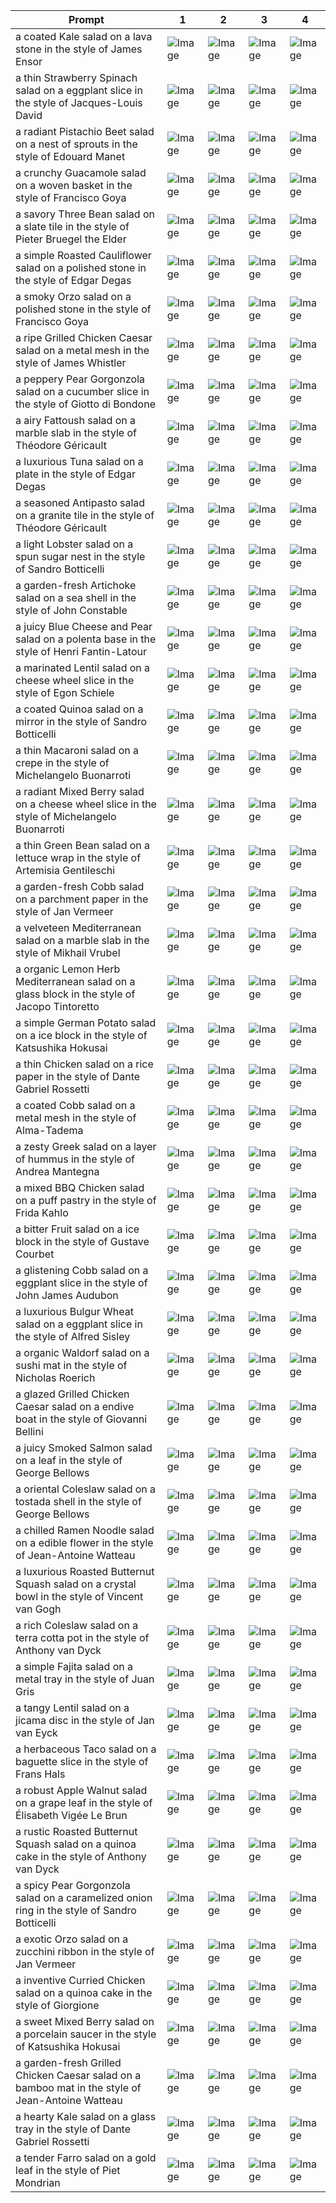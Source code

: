 | Prompt | 1 | 2 | 3 | 4 |
|-|-|-|-|-|
| a coated Kale salad on a lava stone in the style of James Ensor | ![Image](https://salad-benchmark-public-assets.s3.us-east-2.amazonaws.com/sdxl/10c40619-6c8f-4e0d-88f2-180e044020b3-0.jpg) | ![Image](https://salad-benchmark-public-assets.s3.us-east-2.amazonaws.com/sdxl/10c40619-6c8f-4e0d-88f2-180e044020b3-1.jpg) | ![Image](https://salad-benchmark-public-assets.s3.us-east-2.amazonaws.com/sdxl/10c40619-6c8f-4e0d-88f2-180e044020b3-2.jpg) | ![Image](https://salad-benchmark-public-assets.s3.us-east-2.amazonaws.com/sdxl/10c40619-6c8f-4e0d-88f2-180e044020b3-3.jpg) |
| a thin Strawberry Spinach salad on a eggplant slice in the style of Jacques-Louis David | ![Image](https://salad-benchmark-public-assets.s3.us-east-2.amazonaws.com/sdxl/4b2028d2-e2ab-4b62-a698-a567cf1c12b4-0.jpg) | ![Image](https://salad-benchmark-public-assets.s3.us-east-2.amazonaws.com/sdxl/4b2028d2-e2ab-4b62-a698-a567cf1c12b4-1.jpg) | ![Image](https://salad-benchmark-public-assets.s3.us-east-2.amazonaws.com/sdxl/4b2028d2-e2ab-4b62-a698-a567cf1c12b4-2.jpg) | ![Image](https://salad-benchmark-public-assets.s3.us-east-2.amazonaws.com/sdxl/4b2028d2-e2ab-4b62-a698-a567cf1c12b4-3.jpg) |
| a radiant Pistachio Beet salad on a nest of sprouts in the style of Edouard Manet | ![Image](https://salad-benchmark-public-assets.s3.us-east-2.amazonaws.com/sdxl/7cb3e2cc-f80c-4165-832f-1801642330d9-0.jpg) | ![Image](https://salad-benchmark-public-assets.s3.us-east-2.amazonaws.com/sdxl/7cb3e2cc-f80c-4165-832f-1801642330d9-1.jpg) | ![Image](https://salad-benchmark-public-assets.s3.us-east-2.amazonaws.com/sdxl/7cb3e2cc-f80c-4165-832f-1801642330d9-2.jpg) | ![Image](https://salad-benchmark-public-assets.s3.us-east-2.amazonaws.com/sdxl/7cb3e2cc-f80c-4165-832f-1801642330d9-3.jpg) |
| a crunchy Guacamole salad on a woven basket in the style of Francisco Goya | ![Image](https://salad-benchmark-public-assets.s3.us-east-2.amazonaws.com/sdxl/43f8e81b-8d61-4602-8803-db590b36dfba-0.jpg) | ![Image](https://salad-benchmark-public-assets.s3.us-east-2.amazonaws.com/sdxl/43f8e81b-8d61-4602-8803-db590b36dfba-1.jpg) | ![Image](https://salad-benchmark-public-assets.s3.us-east-2.amazonaws.com/sdxl/43f8e81b-8d61-4602-8803-db590b36dfba-2.jpg) | ![Image](https://salad-benchmark-public-assets.s3.us-east-2.amazonaws.com/sdxl/43f8e81b-8d61-4602-8803-db590b36dfba-3.jpg) |
| a savory Three Bean salad on a slate tile in the style of Pieter Bruegel the Elder | ![Image](https://salad-benchmark-public-assets.s3.us-east-2.amazonaws.com/sdxl/d11a9fe3-1752-4b56-bad0-c2eb78263b4f-0.jpg) | ![Image](https://salad-benchmark-public-assets.s3.us-east-2.amazonaws.com/sdxl/d11a9fe3-1752-4b56-bad0-c2eb78263b4f-1.jpg) | ![Image](https://salad-benchmark-public-assets.s3.us-east-2.amazonaws.com/sdxl/d11a9fe3-1752-4b56-bad0-c2eb78263b4f-2.jpg) | ![Image](https://salad-benchmark-public-assets.s3.us-east-2.amazonaws.com/sdxl/d11a9fe3-1752-4b56-bad0-c2eb78263b4f-3.jpg) |
| a simple Roasted Cauliflower salad on a polished stone in the style of Edgar Degas | ![Image](https://salad-benchmark-public-assets.s3.us-east-2.amazonaws.com/sdxl/4e19c73e-563d-4a04-92a7-848b5111e2b9-0.jpg) | ![Image](https://salad-benchmark-public-assets.s3.us-east-2.amazonaws.com/sdxl/4e19c73e-563d-4a04-92a7-848b5111e2b9-1.jpg) | ![Image](https://salad-benchmark-public-assets.s3.us-east-2.amazonaws.com/sdxl/4e19c73e-563d-4a04-92a7-848b5111e2b9-2.jpg) | ![Image](https://salad-benchmark-public-assets.s3.us-east-2.amazonaws.com/sdxl/4e19c73e-563d-4a04-92a7-848b5111e2b9-3.jpg) |
| a smoky Orzo salad on a polished stone in the style of Francisco Goya | ![Image](https://salad-benchmark-public-assets.s3.us-east-2.amazonaws.com/sdxl/d90f9479-fa34-4652-abe0-947cb1a9e8a6-0.jpg) | ![Image](https://salad-benchmark-public-assets.s3.us-east-2.amazonaws.com/sdxl/d90f9479-fa34-4652-abe0-947cb1a9e8a6-1.jpg) | ![Image](https://salad-benchmark-public-assets.s3.us-east-2.amazonaws.com/sdxl/d90f9479-fa34-4652-abe0-947cb1a9e8a6-2.jpg) | ![Image](https://salad-benchmark-public-assets.s3.us-east-2.amazonaws.com/sdxl/d90f9479-fa34-4652-abe0-947cb1a9e8a6-3.jpg) |
| a ripe Grilled Chicken Caesar salad on a metal mesh in the style of James Whistler | ![Image](https://salad-benchmark-public-assets.s3.us-east-2.amazonaws.com/sdxl/657d1bcd-6ea5-49dc-84e9-ff2d8069e016-0.jpg) | ![Image](https://salad-benchmark-public-assets.s3.us-east-2.amazonaws.com/sdxl/657d1bcd-6ea5-49dc-84e9-ff2d8069e016-1.jpg) | ![Image](https://salad-benchmark-public-assets.s3.us-east-2.amazonaws.com/sdxl/657d1bcd-6ea5-49dc-84e9-ff2d8069e016-2.jpg) | ![Image](https://salad-benchmark-public-assets.s3.us-east-2.amazonaws.com/sdxl/657d1bcd-6ea5-49dc-84e9-ff2d8069e016-3.jpg) |
| a peppery Pear Gorgonzola salad on a cucumber slice in the style of Giotto di Bondone | ![Image](https://salad-benchmark-public-assets.s3.us-east-2.amazonaws.com/sdxl/122432e9-df4d-40ae-bf7f-b67187d7102e-0.jpg) | ![Image](https://salad-benchmark-public-assets.s3.us-east-2.amazonaws.com/sdxl/122432e9-df4d-40ae-bf7f-b67187d7102e-1.jpg) | ![Image](https://salad-benchmark-public-assets.s3.us-east-2.amazonaws.com/sdxl/122432e9-df4d-40ae-bf7f-b67187d7102e-2.jpg) | ![Image](https://salad-benchmark-public-assets.s3.us-east-2.amazonaws.com/sdxl/122432e9-df4d-40ae-bf7f-b67187d7102e-3.jpg) |
| a airy Fattoush salad on a marble slab in the style of Théodore Géricault | ![Image](https://salad-benchmark-public-assets.s3.us-east-2.amazonaws.com/sdxl/0a5356b3-afd6-4dec-989b-28db979de9b0-0.jpg) | ![Image](https://salad-benchmark-public-assets.s3.us-east-2.amazonaws.com/sdxl/0a5356b3-afd6-4dec-989b-28db979de9b0-1.jpg) | ![Image](https://salad-benchmark-public-assets.s3.us-east-2.amazonaws.com/sdxl/0a5356b3-afd6-4dec-989b-28db979de9b0-2.jpg) | ![Image](https://salad-benchmark-public-assets.s3.us-east-2.amazonaws.com/sdxl/0a5356b3-afd6-4dec-989b-28db979de9b0-3.jpg) |
| a luxurious Tuna salad on a plate in the style of Edgar Degas | ![Image](https://salad-benchmark-public-assets.s3.us-east-2.amazonaws.com/sdxl/e788363a-0ffb-439a-a865-606e28df79a4-0.jpg) | ![Image](https://salad-benchmark-public-assets.s3.us-east-2.amazonaws.com/sdxl/e788363a-0ffb-439a-a865-606e28df79a4-1.jpg) | ![Image](https://salad-benchmark-public-assets.s3.us-east-2.amazonaws.com/sdxl/e788363a-0ffb-439a-a865-606e28df79a4-2.jpg) | ![Image](https://salad-benchmark-public-assets.s3.us-east-2.amazonaws.com/sdxl/e788363a-0ffb-439a-a865-606e28df79a4-3.jpg) |
| a seasoned Antipasto salad on a granite tile in the style of Théodore Géricault | ![Image](https://salad-benchmark-public-assets.s3.us-east-2.amazonaws.com/sdxl/530bf446-da47-4066-9edf-eea754fc69f5-0.jpg) | ![Image](https://salad-benchmark-public-assets.s3.us-east-2.amazonaws.com/sdxl/530bf446-da47-4066-9edf-eea754fc69f5-1.jpg) | ![Image](https://salad-benchmark-public-assets.s3.us-east-2.amazonaws.com/sdxl/530bf446-da47-4066-9edf-eea754fc69f5-2.jpg) | ![Image](https://salad-benchmark-public-assets.s3.us-east-2.amazonaws.com/sdxl/530bf446-da47-4066-9edf-eea754fc69f5-3.jpg) |
| a light Lobster salad on a spun sugar nest in the style of Sandro Botticelli | ![Image](https://salad-benchmark-public-assets.s3.us-east-2.amazonaws.com/sdxl/79bf1ddc-0282-41c2-a473-1440f42ca951-0.jpg) | ![Image](https://salad-benchmark-public-assets.s3.us-east-2.amazonaws.com/sdxl/79bf1ddc-0282-41c2-a473-1440f42ca951-1.jpg) | ![Image](https://salad-benchmark-public-assets.s3.us-east-2.amazonaws.com/sdxl/79bf1ddc-0282-41c2-a473-1440f42ca951-2.jpg) | ![Image](https://salad-benchmark-public-assets.s3.us-east-2.amazonaws.com/sdxl/79bf1ddc-0282-41c2-a473-1440f42ca951-3.jpg) |
| a garden-fresh Artichoke salad on a sea shell in the style of John Constable | ![Image](https://salad-benchmark-public-assets.s3.us-east-2.amazonaws.com/sdxl/d22a6d9a-0f69-439a-8bf7-1e549c06fc84-0.jpg) | ![Image](https://salad-benchmark-public-assets.s3.us-east-2.amazonaws.com/sdxl/d22a6d9a-0f69-439a-8bf7-1e549c06fc84-1.jpg) | ![Image](https://salad-benchmark-public-assets.s3.us-east-2.amazonaws.com/sdxl/d22a6d9a-0f69-439a-8bf7-1e549c06fc84-2.jpg) | ![Image](https://salad-benchmark-public-assets.s3.us-east-2.amazonaws.com/sdxl/d22a6d9a-0f69-439a-8bf7-1e549c06fc84-3.jpg) |
| a juicy Blue Cheese and Pear salad on a polenta base in the style of Henri Fantin-Latour | ![Image](https://salad-benchmark-public-assets.s3.us-east-2.amazonaws.com/sdxl/2cc03922-98f3-4660-95d4-7da37b685c83-0.jpg) | ![Image](https://salad-benchmark-public-assets.s3.us-east-2.amazonaws.com/sdxl/2cc03922-98f3-4660-95d4-7da37b685c83-1.jpg) | ![Image](https://salad-benchmark-public-assets.s3.us-east-2.amazonaws.com/sdxl/2cc03922-98f3-4660-95d4-7da37b685c83-2.jpg) | ![Image](https://salad-benchmark-public-assets.s3.us-east-2.amazonaws.com/sdxl/2cc03922-98f3-4660-95d4-7da37b685c83-3.jpg) |
| a marinated Lentil salad on a cheese wheel slice in the style of Egon Schiele | ![Image](https://salad-benchmark-public-assets.s3.us-east-2.amazonaws.com/sdxl/832e721d-9010-4a7f-92f5-b712a63c461d-0.jpg) | ![Image](https://salad-benchmark-public-assets.s3.us-east-2.amazonaws.com/sdxl/832e721d-9010-4a7f-92f5-b712a63c461d-1.jpg) | ![Image](https://salad-benchmark-public-assets.s3.us-east-2.amazonaws.com/sdxl/832e721d-9010-4a7f-92f5-b712a63c461d-2.jpg) | ![Image](https://salad-benchmark-public-assets.s3.us-east-2.amazonaws.com/sdxl/832e721d-9010-4a7f-92f5-b712a63c461d-3.jpg) |
| a coated Quinoa salad on a mirror in the style of Sandro Botticelli | ![Image](https://salad-benchmark-public-assets.s3.us-east-2.amazonaws.com/sdxl/73be50f1-1b41-4388-af46-851765ae3d8e-0.jpg) | ![Image](https://salad-benchmark-public-assets.s3.us-east-2.amazonaws.com/sdxl/73be50f1-1b41-4388-af46-851765ae3d8e-1.jpg) | ![Image](https://salad-benchmark-public-assets.s3.us-east-2.amazonaws.com/sdxl/73be50f1-1b41-4388-af46-851765ae3d8e-2.jpg) | ![Image](https://salad-benchmark-public-assets.s3.us-east-2.amazonaws.com/sdxl/73be50f1-1b41-4388-af46-851765ae3d8e-3.jpg) |
| a thin Macaroni salad on a crepe in the style of Michelangelo Buonarroti | ![Image](https://salad-benchmark-public-assets.s3.us-east-2.amazonaws.com/sdxl/340a8924-1e47-4a4d-a9ee-4eaa8a8fbbd0-0.jpg) | ![Image](https://salad-benchmark-public-assets.s3.us-east-2.amazonaws.com/sdxl/340a8924-1e47-4a4d-a9ee-4eaa8a8fbbd0-1.jpg) | ![Image](https://salad-benchmark-public-assets.s3.us-east-2.amazonaws.com/sdxl/340a8924-1e47-4a4d-a9ee-4eaa8a8fbbd0-2.jpg) | ![Image](https://salad-benchmark-public-assets.s3.us-east-2.amazonaws.com/sdxl/340a8924-1e47-4a4d-a9ee-4eaa8a8fbbd0-3.jpg) |
| a radiant Mixed Berry salad on a cheese wheel slice in the style of Michelangelo Buonarroti | ![Image](https://salad-benchmark-public-assets.s3.us-east-2.amazonaws.com/sdxl/0c97c3cb-ddbb-4a98-9748-4d4185e37fd2-0.jpg) | ![Image](https://salad-benchmark-public-assets.s3.us-east-2.amazonaws.com/sdxl/0c97c3cb-ddbb-4a98-9748-4d4185e37fd2-1.jpg) | ![Image](https://salad-benchmark-public-assets.s3.us-east-2.amazonaws.com/sdxl/0c97c3cb-ddbb-4a98-9748-4d4185e37fd2-2.jpg) | ![Image](https://salad-benchmark-public-assets.s3.us-east-2.amazonaws.com/sdxl/0c97c3cb-ddbb-4a98-9748-4d4185e37fd2-3.jpg) |
| a thin Green Bean salad on a lettuce wrap in the style of Artemisia Gentileschi | ![Image](https://salad-benchmark-public-assets.s3.us-east-2.amazonaws.com/sdxl/c2f09a1f-1e00-4828-a1fd-65a6ce9ec0c3-0.jpg) | ![Image](https://salad-benchmark-public-assets.s3.us-east-2.amazonaws.com/sdxl/c2f09a1f-1e00-4828-a1fd-65a6ce9ec0c3-1.jpg) | ![Image](https://salad-benchmark-public-assets.s3.us-east-2.amazonaws.com/sdxl/c2f09a1f-1e00-4828-a1fd-65a6ce9ec0c3-2.jpg) | ![Image](https://salad-benchmark-public-assets.s3.us-east-2.amazonaws.com/sdxl/c2f09a1f-1e00-4828-a1fd-65a6ce9ec0c3-3.jpg) |
| a garden-fresh Cobb salad on a parchment paper in the style of Jan Vermeer | ![Image](https://salad-benchmark-public-assets.s3.us-east-2.amazonaws.com/sdxl/681160bd-fbce-4228-b25c-36fb6b8a9c9e-0.jpg) | ![Image](https://salad-benchmark-public-assets.s3.us-east-2.amazonaws.com/sdxl/681160bd-fbce-4228-b25c-36fb6b8a9c9e-1.jpg) | ![Image](https://salad-benchmark-public-assets.s3.us-east-2.amazonaws.com/sdxl/681160bd-fbce-4228-b25c-36fb6b8a9c9e-2.jpg) | ![Image](https://salad-benchmark-public-assets.s3.us-east-2.amazonaws.com/sdxl/681160bd-fbce-4228-b25c-36fb6b8a9c9e-3.jpg) |
| a velveteen Mediterranean salad on a marble slab in the style of Mikhail Vrubel | ![Image](https://salad-benchmark-public-assets.s3.us-east-2.amazonaws.com/sdxl/66cbc776-feff-4d3d-b2a9-a5ae3d6b2c51-0.jpg) | ![Image](https://salad-benchmark-public-assets.s3.us-east-2.amazonaws.com/sdxl/66cbc776-feff-4d3d-b2a9-a5ae3d6b2c51-1.jpg) | ![Image](https://salad-benchmark-public-assets.s3.us-east-2.amazonaws.com/sdxl/66cbc776-feff-4d3d-b2a9-a5ae3d6b2c51-2.jpg) | ![Image](https://salad-benchmark-public-assets.s3.us-east-2.amazonaws.com/sdxl/66cbc776-feff-4d3d-b2a9-a5ae3d6b2c51-3.jpg) |
| a organic Lemon Herb Mediterranean salad on a glass block in the style of Jacopo Tintoretto | ![Image](https://salad-benchmark-public-assets.s3.us-east-2.amazonaws.com/sdxl/83cac85c-5ad2-4f9f-aa5e-432871d4789a-0.jpg) | ![Image](https://salad-benchmark-public-assets.s3.us-east-2.amazonaws.com/sdxl/83cac85c-5ad2-4f9f-aa5e-432871d4789a-1.jpg) | ![Image](https://salad-benchmark-public-assets.s3.us-east-2.amazonaws.com/sdxl/83cac85c-5ad2-4f9f-aa5e-432871d4789a-2.jpg) | ![Image](https://salad-benchmark-public-assets.s3.us-east-2.amazonaws.com/sdxl/83cac85c-5ad2-4f9f-aa5e-432871d4789a-3.jpg) |
| a simple German Potato salad on a ice block in the style of Katsushika Hokusai | ![Image](https://salad-benchmark-public-assets.s3.us-east-2.amazonaws.com/sdxl/5a3416e1-d675-4442-b942-0b1b694cfc02-0.jpg) | ![Image](https://salad-benchmark-public-assets.s3.us-east-2.amazonaws.com/sdxl/5a3416e1-d675-4442-b942-0b1b694cfc02-1.jpg) | ![Image](https://salad-benchmark-public-assets.s3.us-east-2.amazonaws.com/sdxl/5a3416e1-d675-4442-b942-0b1b694cfc02-2.jpg) | ![Image](https://salad-benchmark-public-assets.s3.us-east-2.amazonaws.com/sdxl/5a3416e1-d675-4442-b942-0b1b694cfc02-3.jpg) |
| a thin Chicken salad on a rice paper in the style of Dante Gabriel Rossetti | ![Image](https://salad-benchmark-public-assets.s3.us-east-2.amazonaws.com/sdxl/f5037acb-7ae7-466a-bec9-619265420f2f-0.jpg) | ![Image](https://salad-benchmark-public-assets.s3.us-east-2.amazonaws.com/sdxl/f5037acb-7ae7-466a-bec9-619265420f2f-1.jpg) | ![Image](https://salad-benchmark-public-assets.s3.us-east-2.amazonaws.com/sdxl/f5037acb-7ae7-466a-bec9-619265420f2f-2.jpg) | ![Image](https://salad-benchmark-public-assets.s3.us-east-2.amazonaws.com/sdxl/f5037acb-7ae7-466a-bec9-619265420f2f-3.jpg) |
| a coated Cobb salad on a metal mesh in the style of Alma-Tadema | ![Image](https://salad-benchmark-public-assets.s3.us-east-2.amazonaws.com/sdxl/35412cf4-7278-45bf-bec8-75ea31ebce94-0.jpg) | ![Image](https://salad-benchmark-public-assets.s3.us-east-2.amazonaws.com/sdxl/35412cf4-7278-45bf-bec8-75ea31ebce94-1.jpg) | ![Image](https://salad-benchmark-public-assets.s3.us-east-2.amazonaws.com/sdxl/35412cf4-7278-45bf-bec8-75ea31ebce94-2.jpg) | ![Image](https://salad-benchmark-public-assets.s3.us-east-2.amazonaws.com/sdxl/35412cf4-7278-45bf-bec8-75ea31ebce94-3.jpg) |
| a zesty Greek salad on a layer of hummus in the style of Andrea Mantegna | ![Image](https://salad-benchmark-public-assets.s3.us-east-2.amazonaws.com/sdxl/ed027632-db4a-4856-afd2-d8e3f017589b-0.jpg) | ![Image](https://salad-benchmark-public-assets.s3.us-east-2.amazonaws.com/sdxl/ed027632-db4a-4856-afd2-d8e3f017589b-1.jpg) | ![Image](https://salad-benchmark-public-assets.s3.us-east-2.amazonaws.com/sdxl/ed027632-db4a-4856-afd2-d8e3f017589b-2.jpg) | ![Image](https://salad-benchmark-public-assets.s3.us-east-2.amazonaws.com/sdxl/ed027632-db4a-4856-afd2-d8e3f017589b-3.jpg) |
| a mixed BBQ Chicken salad on a puff pastry in the style of Frida Kahlo | ![Image](https://salad-benchmark-public-assets.s3.us-east-2.amazonaws.com/sdxl/dadef95f-8366-4eb2-997e-15ac7f145267-0.jpg) | ![Image](https://salad-benchmark-public-assets.s3.us-east-2.amazonaws.com/sdxl/dadef95f-8366-4eb2-997e-15ac7f145267-1.jpg) | ![Image](https://salad-benchmark-public-assets.s3.us-east-2.amazonaws.com/sdxl/dadef95f-8366-4eb2-997e-15ac7f145267-2.jpg) | ![Image](https://salad-benchmark-public-assets.s3.us-east-2.amazonaws.com/sdxl/dadef95f-8366-4eb2-997e-15ac7f145267-3.jpg) |
| a bitter Fruit salad on a ice block in the style of Gustave Courbet | ![Image](https://salad-benchmark-public-assets.s3.us-east-2.amazonaws.com/sdxl/61d4469d-747f-4852-ba39-91b16506bbda-0.jpg) | ![Image](https://salad-benchmark-public-assets.s3.us-east-2.amazonaws.com/sdxl/61d4469d-747f-4852-ba39-91b16506bbda-1.jpg) | ![Image](https://salad-benchmark-public-assets.s3.us-east-2.amazonaws.com/sdxl/61d4469d-747f-4852-ba39-91b16506bbda-2.jpg) | ![Image](https://salad-benchmark-public-assets.s3.us-east-2.amazonaws.com/sdxl/61d4469d-747f-4852-ba39-91b16506bbda-3.jpg) |
| a glistening Cobb salad on a eggplant slice in the style of John James Audubon | ![Image](https://salad-benchmark-public-assets.s3.us-east-2.amazonaws.com/sdxl/4916eeb5-5dbd-4f88-9f6f-156a35728f6e-0.jpg) | ![Image](https://salad-benchmark-public-assets.s3.us-east-2.amazonaws.com/sdxl/4916eeb5-5dbd-4f88-9f6f-156a35728f6e-1.jpg) | ![Image](https://salad-benchmark-public-assets.s3.us-east-2.amazonaws.com/sdxl/4916eeb5-5dbd-4f88-9f6f-156a35728f6e-2.jpg) | ![Image](https://salad-benchmark-public-assets.s3.us-east-2.amazonaws.com/sdxl/4916eeb5-5dbd-4f88-9f6f-156a35728f6e-3.jpg) |
| a luxurious Bulgur Wheat salad on a eggplant slice in the style of Alfred Sisley | ![Image](https://salad-benchmark-public-assets.s3.us-east-2.amazonaws.com/sdxl/89fcd77b-1eca-4c27-b77b-2af757d955a0-0.jpg) | ![Image](https://salad-benchmark-public-assets.s3.us-east-2.amazonaws.com/sdxl/89fcd77b-1eca-4c27-b77b-2af757d955a0-1.jpg) | ![Image](https://salad-benchmark-public-assets.s3.us-east-2.amazonaws.com/sdxl/89fcd77b-1eca-4c27-b77b-2af757d955a0-2.jpg) | ![Image](https://salad-benchmark-public-assets.s3.us-east-2.amazonaws.com/sdxl/89fcd77b-1eca-4c27-b77b-2af757d955a0-3.jpg) |
| a organic Waldorf salad on a sushi mat in the style of Nicholas Roerich | ![Image](https://salad-benchmark-public-assets.s3.us-east-2.amazonaws.com/sdxl/019cf256-f47d-43de-ab2b-46763a4e5589-0.jpg) | ![Image](https://salad-benchmark-public-assets.s3.us-east-2.amazonaws.com/sdxl/019cf256-f47d-43de-ab2b-46763a4e5589-1.jpg) | ![Image](https://salad-benchmark-public-assets.s3.us-east-2.amazonaws.com/sdxl/019cf256-f47d-43de-ab2b-46763a4e5589-2.jpg) | ![Image](https://salad-benchmark-public-assets.s3.us-east-2.amazonaws.com/sdxl/019cf256-f47d-43de-ab2b-46763a4e5589-3.jpg) |
| a glazed Grilled Chicken Caesar salad on a endive boat in the style of Giovanni Bellini | ![Image](https://salad-benchmark-public-assets.s3.us-east-2.amazonaws.com/sdxl/fb5920df-737f-4910-888d-9481c35b17aa-0.jpg) | ![Image](https://salad-benchmark-public-assets.s3.us-east-2.amazonaws.com/sdxl/fb5920df-737f-4910-888d-9481c35b17aa-1.jpg) | ![Image](https://salad-benchmark-public-assets.s3.us-east-2.amazonaws.com/sdxl/fb5920df-737f-4910-888d-9481c35b17aa-2.jpg) | ![Image](https://salad-benchmark-public-assets.s3.us-east-2.amazonaws.com/sdxl/fb5920df-737f-4910-888d-9481c35b17aa-3.jpg) |
| a juicy Smoked Salmon salad on a leaf in the style of George Bellows | ![Image](https://salad-benchmark-public-assets.s3.us-east-2.amazonaws.com/sdxl/e3788462-c502-4940-a79d-5ecda87f30fe-0.jpg) | ![Image](https://salad-benchmark-public-assets.s3.us-east-2.amazonaws.com/sdxl/e3788462-c502-4940-a79d-5ecda87f30fe-1.jpg) | ![Image](https://salad-benchmark-public-assets.s3.us-east-2.amazonaws.com/sdxl/e3788462-c502-4940-a79d-5ecda87f30fe-2.jpg) | ![Image](https://salad-benchmark-public-assets.s3.us-east-2.amazonaws.com/sdxl/e3788462-c502-4940-a79d-5ecda87f30fe-3.jpg) |
| a oriental Coleslaw salad on a tostada shell in the style of George Bellows | ![Image](https://salad-benchmark-public-assets.s3.us-east-2.amazonaws.com/sdxl/f2b81586-ddcc-46db-b40f-c5478c999719-0.jpg) | ![Image](https://salad-benchmark-public-assets.s3.us-east-2.amazonaws.com/sdxl/f2b81586-ddcc-46db-b40f-c5478c999719-1.jpg) | ![Image](https://salad-benchmark-public-assets.s3.us-east-2.amazonaws.com/sdxl/f2b81586-ddcc-46db-b40f-c5478c999719-2.jpg) | ![Image](https://salad-benchmark-public-assets.s3.us-east-2.amazonaws.com/sdxl/f2b81586-ddcc-46db-b40f-c5478c999719-3.jpg) |
| a chilled Ramen Noodle salad on a edible flower in the style of Jean-Antoine Watteau | ![Image](https://salad-benchmark-public-assets.s3.us-east-2.amazonaws.com/sdxl/4f1e930a-7c81-4b74-918c-4b13abf0ad4f-0.jpg) | ![Image](https://salad-benchmark-public-assets.s3.us-east-2.amazonaws.com/sdxl/4f1e930a-7c81-4b74-918c-4b13abf0ad4f-1.jpg) | ![Image](https://salad-benchmark-public-assets.s3.us-east-2.amazonaws.com/sdxl/4f1e930a-7c81-4b74-918c-4b13abf0ad4f-2.jpg) | ![Image](https://salad-benchmark-public-assets.s3.us-east-2.amazonaws.com/sdxl/4f1e930a-7c81-4b74-918c-4b13abf0ad4f-3.jpg) |
| a luxurious Roasted Butternut Squash salad on a crystal bowl in the style of Vincent van Gogh | ![Image](https://salad-benchmark-public-assets.s3.us-east-2.amazonaws.com/sdxl/76ea1516-3e39-4859-a1bf-3ce1a2198062-0.jpg) | ![Image](https://salad-benchmark-public-assets.s3.us-east-2.amazonaws.com/sdxl/76ea1516-3e39-4859-a1bf-3ce1a2198062-1.jpg) | ![Image](https://salad-benchmark-public-assets.s3.us-east-2.amazonaws.com/sdxl/76ea1516-3e39-4859-a1bf-3ce1a2198062-2.jpg) | ![Image](https://salad-benchmark-public-assets.s3.us-east-2.amazonaws.com/sdxl/76ea1516-3e39-4859-a1bf-3ce1a2198062-3.jpg) |
| a rich Coleslaw salad on a terra cotta pot in the style of Anthony van Dyck | ![Image](https://salad-benchmark-public-assets.s3.us-east-2.amazonaws.com/sdxl/c4b446bb-6e34-41eb-9336-74916fd0ebcf-0.jpg) | ![Image](https://salad-benchmark-public-assets.s3.us-east-2.amazonaws.com/sdxl/c4b446bb-6e34-41eb-9336-74916fd0ebcf-1.jpg) | ![Image](https://salad-benchmark-public-assets.s3.us-east-2.amazonaws.com/sdxl/c4b446bb-6e34-41eb-9336-74916fd0ebcf-2.jpg) | ![Image](https://salad-benchmark-public-assets.s3.us-east-2.amazonaws.com/sdxl/c4b446bb-6e34-41eb-9336-74916fd0ebcf-3.jpg) |
| a simple Fajita salad on a metal tray in the style of Juan Gris | ![Image](https://salad-benchmark-public-assets.s3.us-east-2.amazonaws.com/sdxl/478eaa60-ef77-420e-a340-dd6369f874bf-0.jpg) | ![Image](https://salad-benchmark-public-assets.s3.us-east-2.amazonaws.com/sdxl/478eaa60-ef77-420e-a340-dd6369f874bf-1.jpg) | ![Image](https://salad-benchmark-public-assets.s3.us-east-2.amazonaws.com/sdxl/478eaa60-ef77-420e-a340-dd6369f874bf-2.jpg) | ![Image](https://salad-benchmark-public-assets.s3.us-east-2.amazonaws.com/sdxl/478eaa60-ef77-420e-a340-dd6369f874bf-3.jpg) |
| a tangy Lentil salad on a jicama disc in the style of Jan van Eyck | ![Image](https://salad-benchmark-public-assets.s3.us-east-2.amazonaws.com/sdxl/c6478af2-9fb9-453f-b02f-26a8dcb17402-0.jpg) | ![Image](https://salad-benchmark-public-assets.s3.us-east-2.amazonaws.com/sdxl/c6478af2-9fb9-453f-b02f-26a8dcb17402-1.jpg) | ![Image](https://salad-benchmark-public-assets.s3.us-east-2.amazonaws.com/sdxl/c6478af2-9fb9-453f-b02f-26a8dcb17402-2.jpg) | ![Image](https://salad-benchmark-public-assets.s3.us-east-2.amazonaws.com/sdxl/c6478af2-9fb9-453f-b02f-26a8dcb17402-3.jpg) |
| a herbaceous Taco salad on a baguette slice in the style of Frans Hals | ![Image](https://salad-benchmark-public-assets.s3.us-east-2.amazonaws.com/sdxl/71bb2756-86a5-405e-b942-55b2699473d3-0.jpg) | ![Image](https://salad-benchmark-public-assets.s3.us-east-2.amazonaws.com/sdxl/71bb2756-86a5-405e-b942-55b2699473d3-1.jpg) | ![Image](https://salad-benchmark-public-assets.s3.us-east-2.amazonaws.com/sdxl/71bb2756-86a5-405e-b942-55b2699473d3-2.jpg) | ![Image](https://salad-benchmark-public-assets.s3.us-east-2.amazonaws.com/sdxl/71bb2756-86a5-405e-b942-55b2699473d3-3.jpg) |
| a robust Apple Walnut salad on a grape leaf in the style of Élisabeth Vigée Le Brun | ![Image](https://salad-benchmark-public-assets.s3.us-east-2.amazonaws.com/sdxl/d7126e3e-8dd5-49ce-b620-45edf3ec28c3-0.jpg) | ![Image](https://salad-benchmark-public-assets.s3.us-east-2.amazonaws.com/sdxl/d7126e3e-8dd5-49ce-b620-45edf3ec28c3-1.jpg) | ![Image](https://salad-benchmark-public-assets.s3.us-east-2.amazonaws.com/sdxl/d7126e3e-8dd5-49ce-b620-45edf3ec28c3-2.jpg) | ![Image](https://salad-benchmark-public-assets.s3.us-east-2.amazonaws.com/sdxl/d7126e3e-8dd5-49ce-b620-45edf3ec28c3-3.jpg) |
| a rustic Roasted Butternut Squash salad on a quinoa cake in the style of Anthony van Dyck | ![Image](https://salad-benchmark-public-assets.s3.us-east-2.amazonaws.com/sdxl/1fb8154f-27d1-413a-9cac-d7b766651316-0.jpg) | ![Image](https://salad-benchmark-public-assets.s3.us-east-2.amazonaws.com/sdxl/1fb8154f-27d1-413a-9cac-d7b766651316-1.jpg) | ![Image](https://salad-benchmark-public-assets.s3.us-east-2.amazonaws.com/sdxl/1fb8154f-27d1-413a-9cac-d7b766651316-2.jpg) | ![Image](https://salad-benchmark-public-assets.s3.us-east-2.amazonaws.com/sdxl/1fb8154f-27d1-413a-9cac-d7b766651316-3.jpg) |
| a spicy Pear Gorgonzola salad on a caramelized onion ring in the style of Sandro Botticelli | ![Image](https://salad-benchmark-public-assets.s3.us-east-2.amazonaws.com/sdxl/3a973d5d-862c-44c5-92a2-49ef7739398f-0.jpg) | ![Image](https://salad-benchmark-public-assets.s3.us-east-2.amazonaws.com/sdxl/3a973d5d-862c-44c5-92a2-49ef7739398f-1.jpg) | ![Image](https://salad-benchmark-public-assets.s3.us-east-2.amazonaws.com/sdxl/3a973d5d-862c-44c5-92a2-49ef7739398f-2.jpg) | ![Image](https://salad-benchmark-public-assets.s3.us-east-2.amazonaws.com/sdxl/3a973d5d-862c-44c5-92a2-49ef7739398f-3.jpg) |
| a exotic Orzo salad on a zucchini ribbon in the style of Jan Vermeer | ![Image](https://salad-benchmark-public-assets.s3.us-east-2.amazonaws.com/sdxl/9cca9ff3-924e-4c3d-b182-a7cdbea28e23-0.jpg) | ![Image](https://salad-benchmark-public-assets.s3.us-east-2.amazonaws.com/sdxl/9cca9ff3-924e-4c3d-b182-a7cdbea28e23-1.jpg) | ![Image](https://salad-benchmark-public-assets.s3.us-east-2.amazonaws.com/sdxl/9cca9ff3-924e-4c3d-b182-a7cdbea28e23-2.jpg) | ![Image](https://salad-benchmark-public-assets.s3.us-east-2.amazonaws.com/sdxl/9cca9ff3-924e-4c3d-b182-a7cdbea28e23-3.jpg) |
| a inventive Curried Chicken salad on a quinoa cake in the style of Giorgione | ![Image](https://salad-benchmark-public-assets.s3.us-east-2.amazonaws.com/sdxl/59d4b771-d8c7-4cfe-9435-b6ca09fac21b-0.jpg) | ![Image](https://salad-benchmark-public-assets.s3.us-east-2.amazonaws.com/sdxl/59d4b771-d8c7-4cfe-9435-b6ca09fac21b-1.jpg) | ![Image](https://salad-benchmark-public-assets.s3.us-east-2.amazonaws.com/sdxl/59d4b771-d8c7-4cfe-9435-b6ca09fac21b-2.jpg) | ![Image](https://salad-benchmark-public-assets.s3.us-east-2.amazonaws.com/sdxl/59d4b771-d8c7-4cfe-9435-b6ca09fac21b-3.jpg) |
| a sweet Mixed Berry salad on a porcelain saucer in the style of Katsushika Hokusai | ![Image](https://salad-benchmark-public-assets.s3.us-east-2.amazonaws.com/sdxl/885873f6-85c5-4d5e-8a1c-7447de8bec00-0.jpg) | ![Image](https://salad-benchmark-public-assets.s3.us-east-2.amazonaws.com/sdxl/885873f6-85c5-4d5e-8a1c-7447de8bec00-1.jpg) | ![Image](https://salad-benchmark-public-assets.s3.us-east-2.amazonaws.com/sdxl/885873f6-85c5-4d5e-8a1c-7447de8bec00-2.jpg) | ![Image](https://salad-benchmark-public-assets.s3.us-east-2.amazonaws.com/sdxl/885873f6-85c5-4d5e-8a1c-7447de8bec00-3.jpg) |
| a garden-fresh Grilled Chicken Caesar salad on a bamboo mat in the style of Jean-Antoine Watteau | ![Image](https://salad-benchmark-public-assets.s3.us-east-2.amazonaws.com/sdxl/c5f1c7e2-2196-463e-8166-2069dff728e7-0.jpg) | ![Image](https://salad-benchmark-public-assets.s3.us-east-2.amazonaws.com/sdxl/c5f1c7e2-2196-463e-8166-2069dff728e7-1.jpg) | ![Image](https://salad-benchmark-public-assets.s3.us-east-2.amazonaws.com/sdxl/c5f1c7e2-2196-463e-8166-2069dff728e7-2.jpg) | ![Image](https://salad-benchmark-public-assets.s3.us-east-2.amazonaws.com/sdxl/c5f1c7e2-2196-463e-8166-2069dff728e7-3.jpg) |
| a hearty Kale salad on a glass tray in the style of Dante Gabriel Rossetti | ![Image](https://salad-benchmark-public-assets.s3.us-east-2.amazonaws.com/sdxl/baf62cd8-32fd-4e90-83af-fa7d275ab2f5-0.jpg) | ![Image](https://salad-benchmark-public-assets.s3.us-east-2.amazonaws.com/sdxl/baf62cd8-32fd-4e90-83af-fa7d275ab2f5-1.jpg) | ![Image](https://salad-benchmark-public-assets.s3.us-east-2.amazonaws.com/sdxl/baf62cd8-32fd-4e90-83af-fa7d275ab2f5-2.jpg) | ![Image](https://salad-benchmark-public-assets.s3.us-east-2.amazonaws.com/sdxl/baf62cd8-32fd-4e90-83af-fa7d275ab2f5-3.jpg) |
| a tender Farro salad on a gold leaf in the style of Piet Mondrian | ![Image](https://salad-benchmark-public-assets.s3.us-east-2.amazonaws.com/sdxl/767630f8-6402-4a66-a3ba-b91868f7b434-0.jpg) | ![Image](https://salad-benchmark-public-assets.s3.us-east-2.amazonaws.com/sdxl/767630f8-6402-4a66-a3ba-b91868f7b434-1.jpg) | ![Image](https://salad-benchmark-public-assets.s3.us-east-2.amazonaws.com/sdxl/767630f8-6402-4a66-a3ba-b91868f7b434-2.jpg) | ![Image](https://salad-benchmark-public-assets.s3.us-east-2.amazonaws.com/sdxl/767630f8-6402-4a66-a3ba-b91868f7b434-3.jpg) |
